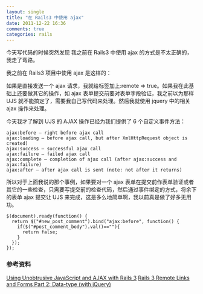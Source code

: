 ```yaml
---
layout: single
title: "在 Rails3 中使用 ajax"
date: 2011-12-22 16:36
comments: true
categories: rails
---
```


今天写代码的时候突然发现 我之前在 Rails3 中使用 ajax 的方式是不太正确的，我走了弯路。

我之前在 Rails3 项目中使用 ajax 是这样的：

如果是直接发送一个 ajax 请求，我就给标签加上:remote => true。如果我在此基础上还要做其它的操作，如 ajax 表单提交前要对表单字段验证，我之前以为那样 UJS 就不能搞定了，需要我自己写代码来处理。然后我就使用 jquery 中的相关 ajax 操作来处理。

今天我才了解到 UJS 的 AJAX 操作已经为我们提供了 6 个自定义事件方法：

```
ajax:before – right before ajax call
ajax:loading – before ajax call, but after XmlHttpRequest object is created)
ajax:success – successful ajax call
ajax:failure – failed ajax call
ajax:complete – completion of ajax call (after ajax:success and ajax:failure)
ajax:after – after ajax call is sent (note: not after it returns)
```

所以对于上面我说的那个事例，如果要对一个 ajax 表单在提交前作表单验证或者其它的一些检查，只需要写提交前的检查代码，然后通过事件绑定的方式，将余下的表单 ajax 提交让 UJS 来完成，这是多么地简单啊，我以前真是做了好多无用功。

```
$(document).ready(function() {
  return $("#new_post_comment").bind("ajax:before", function() {
    if($("#post_comment_body").val()==""){
      return false;
    }
  });
});
```

### 参考资料
[Using Unobtrusive JavaScript and AJAX with Rails 3](http://net.tutsplus.com/tutorials/javascript-ajax/using-unobtrusive-javascript-and-ajax-with-rails-3/)
[Rails 3 Remote Links and Forms Part 2: Data-type (with jQuery)](http://www.alfajango.com/blog/rails-3-remote-links-and-forms-data-type-with-jquery/)